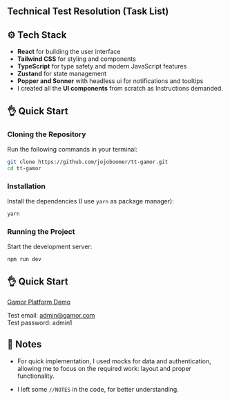 ## Technical Test Resolution (Task List)

## ⚙️ Tech Stack

- **React** for building the user interface
- **Tailwind CSS** for styling and components
- **TypeScript** for type safety and modern JavaScript features
- **Zustand** for state management
- **Popper and Sonner** with headless ui for notifications and tooltips
- I created all the **UI components** from scratch as Instructions demanded.
## 👌 Quick Start

### Cloning the Repository

Run the following commands in your terminal:

```bash
git clone https://github.com/jojoboomer/tt-gamor.git
cd tt-gamor
```

### Installation

Install the dependencies (I use `yarn` as package manager):

```bash
yarn
```

### Running the Project

Start the development server:

```bash
npm run dev
```

## 👌 Quick Start
[Gamor Platform Demo](https://gamor-streaming.vercel.app/)  

Test email: admin@gamor.com  
Test password: admin1

## 📝 Notes

- For quick implementation, I used mocks for data and authentication, allowing me to focus on the required work: layout and proper functionality.

- I left some `//NOTES` in the code, for better understanding.